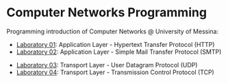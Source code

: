 # Computer Networks Programming
Programming introduction of Computer Networks @ University of Messina:

- [Laboratory 01](https://github.com/lcarnevale/http-examples): Application Layer - Hypertext Transfer Protocol (HTTP)
- [Laboratory 02](https://github.com/lcarnevale/smtp-example): Application Layer - Simple Mail Transfer Protocol (SMTP)
<!-- - [Lecture 03](lecture03): Application Layer - File Transfer Protocol (FTP) -->
- [Laboratory 03](https://github.com/lcarnevale/udp-example): Transport Layer - User Datagram Protocol (UDP)
- [Laboratory 04](https://github.com/lcarnevale/tcp-example): Transport Layer - Transmission Control Protocol (TCP)